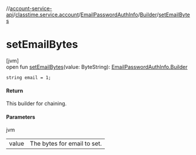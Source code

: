 //[account-service-api](../../../../index.md)/[classtime.service.account](../../index.md)/[EmailPasswordAuthInfo](../index.md)/[Builder](index.md)/[setEmailBytes](set-email-bytes.md)

# setEmailBytes

[jvm]\
open fun [setEmailBytes](set-email-bytes.md)(value: ByteString): [EmailPasswordAuthInfo.Builder](index.md)

`string email = 1;`

#### Return

This builder for chaining.

#### Parameters

jvm

| | |
|---|---|
| value | The bytes for email to set. |
